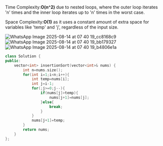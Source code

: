 Time Complexity:**O(n^2)** due to nested loops, where the outer loop iterates 'n' times and the inner loop iterates up to 'n' times in the worst case.

Space Complexity:**O(1)** as it uses a constant amount of extra space for variables like 'temp' and 'j', regardless of the input size.

![WhatsApp Image 2025-08-14 at 07 40 19_cc8168c9](https://github.com/user-attachments/assets/9d76fec4-c067-4690-9092-7270c8cb034f)
![WhatsApp Image 2025-08-14 at 07 40 19_bb179327](https://github.com/user-attachments/assets/fde4c305-b22d-44b2-b8bd-66578309b502)
![WhatsApp Image 2025-08-14 at 07 40 19_b4806e1a](https://github.com/user-attachments/assets/054f5728-1b6e-407f-b111-9f88f0457634)


```cpp
class Solution {
public:
    vector<int> insertionSort(vector<int>& nums) {
        int n=nums.size();
        for(int i=1;i<n;i++){
            int temp=nums[i];
            int j=i-1;
            for(;j>=0;j--){
                if(nums[j]>temp){
                    nums[j+1]=nums[j];
                }else{
                    break;
                }
            }
            nums[j+1]=temp;
        }
        return nums;
    }
};
